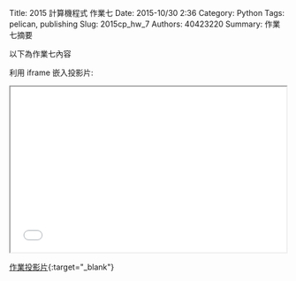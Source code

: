 Title: 2015 計算機程式 作業七
Date: 2015-10/30 2:36
Category: Python
Tags: pelican, publishing
Slug: 2015cp_hw_7
Authors: 40423220
Summary: 作業七摘要

以下為作業七內容

利用 iframe 嵌入投影片:

<iframe src="40423220_cp_w7_p.html" width="500" height="300"></iframe>

[作業投影片](40423220_cp_w7_p.html){:target="_blank"}